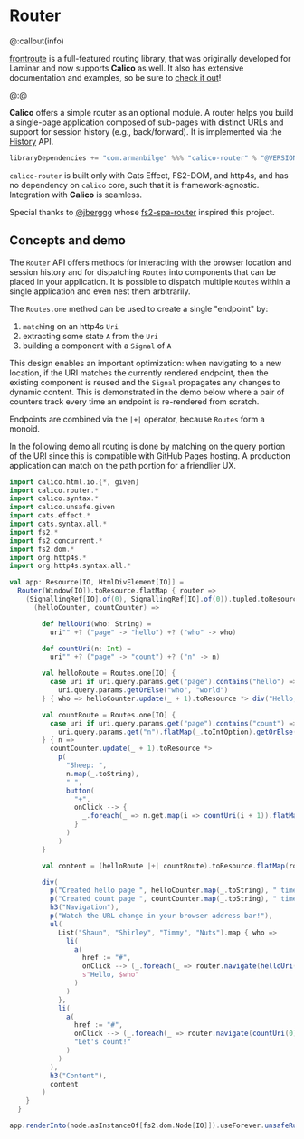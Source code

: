 # Router

@:callout(info)

[frontroute] is a full-featured routing library, that was originally developed for Laminar and now supports **Calico** as well. It also has extensive documentation and examples, so be sure to [check it out][frontroute]!

@:@

**Calico** offers a simple router as an optional module. A router helps you build a single-page application composed of sub-pages with distinct URLs and support for session history (e.g., back/forward). It is implemented via the [History](https://developer.mozilla.org/en-US/docs/Web/API/History) API.

```scala
libraryDependencies += "com.armanbilge" %%% "calico-router" % "@VERSION@"
```

`calico-router` is built only with Cats Effect, FS2-DOM, and http4s, and has no dependency on `calico` core, such that it is framework-agnostic. Integration with **Calico** is seamless.

Special thanks to [@jberggg](https://github.com/jberggg) whose [fs2-spa-router](https://github.com/jberggg/fs2-spa-router) inspired this project.

## Concepts and demo

The `Router` API offers methods for interacting with the browser location and session history and for dispatching `Routes` into components that can be placed in your application. It is possible to dispatch multiple `Routes` within a single application and even nest them arbitrarily.

The `Routes.one` method can be used to create a single "endpoint" by:

1. `match`ing on an http4s `Uri`
2. extracting some state `A` from the `Uri`
3. building a component with a `Signal` of `A`

This design enables an important optimization: when navigating to a new location, if the URI matches the currently rendered endpoint, then the existing component is reused and the `Signal` propagates any changes to dynamic content. This is demonstrated in the demo below where a pair of counters track every time an endpoint is re-rendered from scratch.

Endpoints are combined via the `|+|` operator, because `Routes` form a monoid.

In the following demo all routing is done by matching on the query portion of the URI since this is compatible with GitHub Pages hosting. A production application can match on the path portion for a friendlier UX.

```scala mdoc:js
import calico.html.io.{*, given}
import calico.router.*
import calico.syntax.*
import calico.unsafe.given
import cats.effect.*
import cats.syntax.all.*
import fs2.*
import fs2.concurrent.*
import fs2.dom.*
import org.http4s.*
import org.http4s.syntax.all.*

val app: Resource[IO, HtmlDivElement[IO]] =
  Router(Window[IO]).toResource.flatMap { router =>
    (SignallingRef[IO].of(0), SignallingRef[IO].of(0)).tupled.toResource.flatMap {
      (helloCounter, countCounter) =>

        def helloUri(who: String) =
          uri"" +? ("page" -> "hello") +? ("who" -> who)

        def countUri(n: Int) =
          uri"" +? ("page" -> "count") +? ("n" -> n)

        val helloRoute = Routes.one[IO] {
          case uri if uri.query.params.get("page").contains("hello") =>
            uri.query.params.getOrElse("who", "world")
        } { who => helloCounter.update(_ + 1).toResource *> div("Hello, ", who) }

        val countRoute = Routes.one[IO] {
          case uri if uri.query.params.get("page").contains("count") =>
            uri.query.params.get("n").flatMap(_.toIntOption).getOrElse(0)
        } { n =>
          countCounter.update(_ + 1).toResource *>
            p(
              "Sheep: ",
              n.map(_.toString),
              " ",
              button(
                "+",
                onClick --> {
                  _.foreach(_ => n.get.map(i => countUri(i + 1)).flatMap(router.navigate))
                }
              )
            )
        }

        val content = (helloRoute |+| countRoute).toResource.flatMap(router.dispatch)

        div(
          p("Created hello page ", helloCounter.map(_.toString), " times."),
          p("Created count page ", countCounter.map(_.toString), " times."),
          h3("Navigation"),
          p("Watch the URL change in your browser address bar!"),
          ul(
            List("Shaun", "Shirley", "Timmy", "Nuts").map { who =>
              li(
                a(
                  href := "#",
                  onClick --> (_.foreach(_ => router.navigate(helloUri(who)))),
                  s"Hello, $who"
                )
              )
            },
            li(
              a(
                href := "#",
                onClick --> (_.foreach(_ => router.navigate(countUri(0)))),
                "Let's count!"
              )
            )
          ),
          h3("Content"),
          content
        )
    }
  }

app.renderInto(node.asInstanceOf[fs2.dom.Node[IO]]).useForever.unsafeRunAndForget()
```

[frontroute]: https://frontroute.dev/v/0.17.x-calico/

